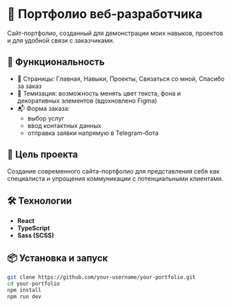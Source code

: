 # 💼 Портфолио веб-разработчика

Сайт-портфолио, созданный для демонстрации моих навыков, проектов и для удобной связи с заказчиками.

## 🚀 Функциональность

- 📄 Страницы: Главная, Навыки, Проекты, Связаться со мной, Спасибо за заказ
- 🎨 Темизация: возможность менять цвет текста, фона и декоративных элементов (вдохновлено Figma)
- 📬 Форма заказа:
  - выбор услуг
  - ввод контактных данных
  - отправка заявки напрямую в Telegram-бота

## 🎯 Цель проекта

Создание современного сайта-портфолио для представления себя как специалиста и упрощения коммуникации с потенциальными клиентами.

## 🛠️ Технологии

- **React**
- **TypeScript**
- **Sass (SCSS)**

## 📦 Установка и запуск

```bash
git clone https://github.com/your-username/your-portfolio.git
cd your-portfolio
npm install
npm run dev
